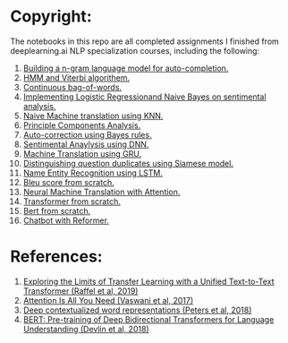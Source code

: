 # Copyright:

The notebooks in this repo are all completed assignments I finished from deeplearning.ai NLP specialization courses, including the following:
1. [Building a n-gram language model for auto-completion.](https://github.com/fangyiyu/NLP_sourcecode/blob/master/Autocomplete%20using%20N-gram%20language%20model.ipynb)
2. [HMM and Viterbi algorithem.](https://github.com/fangyiyu/NLP_sourcecode/blob/master/HMM%20and%20Viterbi%20algorithem.ipynb)
3. [Continuous bag-of-words.](https://github.com/fangyiyu/NLP_sourcecode/blob/master/Implementing%20CBOW%20from%20scratch.ipynb)
4. [Implementing Logistic Regression](https://github.com/fangyiyu/NLP_sourcecode/blob/master/Logistic%20Regression%20on%20Sentimental%20Analysis.ipynb)[and Naive Bayes on sentimental analysis.](https://github.com/fangyiyu/NLP_sourcecode/blob/master/Naive%20Bayes%20on%20Sentimental%20Analysis.ipynb)
5. [Naive Machine translation using KNN.](https://github.com/fangyiyu/NLP_sourcecode/blob/master/Machine%20translation%20using%20word%20embeddings%20and%20KNN.ipynb)
6. [Principle Components Analysis.](https://github.com/fangyiyu/NLP_sourcecode/blob/master/Word%20vectors%20and%20PCA.ipynb)
7. [Auto-correction using Bayes rules.](https://github.com/fangyiyu/NLP_sourcecode/blob/master/autocorrection.ipynb)
8. [Sentimental Anaylysis using DNN.](https://github.com/fangyiyu/NLP_sourcecode/blob/master/Sentimental%20analysis%20with%20DNN%20using%20Trax.ipynb)
9. [Machine Translation using GRU.](https://github.com/fangyiyu/NLP_sourcecode/blob/master/Machine%20translation%20using%20GRU.ipynb)  
10. [Distinguishing question duplicates using Siamese model.](https://github.com/fangyiyu/NLP_sourcecode/blob/master/Distinguishing%20question%20duplicates%20using%20Siamese%20model.ipynb)  
11. [Name Entity Recognition using LSTM.](https://github.com/fangyiyu/NLP_sourcecode/blob/master/Name%20Entity%20Recognition%20using%20LSTM.ipynb)  
12. [Bleu score from scratch.](https://github.com/fangyiyu/NLP_sourcecode/blob/master/Bleu%20score%20from%20scratch.ipynb)  
13. [Neural Machine Translation with Attention.](https://github.com/fangyiyu/NLP_sourcecode/blob/master/Neural%20Machine%20Translation%20with%20Attention.ipynb)  
14. [Transformer from scratch.](https://github.com/fangyiyu/NLP_sourcecode/blob/master/Transformer%20from%20scratch.ipynb)  
15. [Bert from scratch.](https://github.com/fangyiyu/NLP_sourcecode/blob/master/BERT%20from%20scratch.ipynb)  
16. [Chatbot with Reformer.](https://github.com/fangyiyu/NLP_sourcecode/blob/master/Chatbot%20with%20Reformer.ipynb)



# References:
1. [Exploring the Limits of Transfer Learning with a Unified Text-to-Text Transformer (Raffel et al, 2019)](https://arxiv.org/abs/1910.10683)   
2. [Attention Is All You Need (Vaswani et al, 2017)](https://arxiv.org/abs/1706.03762)  
3. [Deep contextualized word representations (Peters et al, 2018)](https://arxiv.org/pdf/1802.05365.pdf)  
4. [BERT: Pre-training of Deep Bidirectional Transformers for Language Understanding (Devlin et al, 2018)](https://arxiv.org/abs/1810.04805)  



